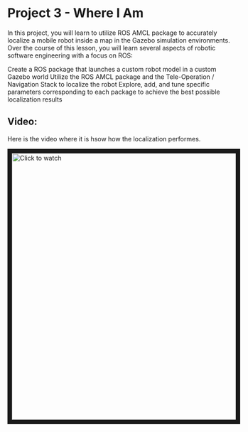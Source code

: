 # Project 3 - Where I Am

In this project, you will learn to utilize ROS AMCL package to accurately localize a mobile robot inside a map in the Gazebo simulation environments.
Over the course of this lesson, you will learn several aspects of robotic software engineering with a focus on ROS:

Create a ROS package that launches a custom robot model in a custom Gazebo world
Utilize the ROS AMCL package and the Tele-Operation / Navigation Stack to localize the robot
Explore, add, and tune specific parameters corresponding to each package to achieve the best possible localization results

## Video:

Here is the video where it is hsow how the localization performes.

<a href="http://www.youtube.com/watch?feature=player_embedded&v=-081szUFEqU
" target="_blank"><img src="http://img.youtube.com/vi/-081szUFEqU/0.jpg" 
alt="Click to watch" width="800" height="600" border="10" /></a>

